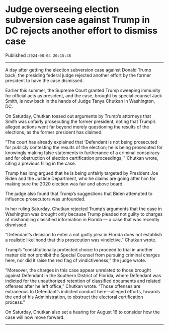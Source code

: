 # Judge overseeing election subversion case against Trump in DC rejects another effort to dismiss case

Published :`2024-08-04 20:15:48`

---

A day after getting the election subversion case against Donald Trump back, the presiding federal judge rejected another effort by the former president to have the case dismissed.

Earlier this summer, the Supreme Court granted Trump sweeping immunity for official acts as president, and the case, brought by special counsel Jack Smith, is now back in the hands of Judge Tanya Chutkan in Washington, DC.

On Saturday, Chutkan tossed out arguments by Trump’s attorneys that Smith was unfairly prosecuting the former president, noting that Trump’s alleged actions went far beyond merely questioning the results of the elections, as the former president has claimed.

“The court has already explained that ‘Defendant is not being prosecuted for publicly contesting the results of the election; he is being prosecuted for knowingly making false statements in furtherance of a criminal conspiracy and for obstruction of election certification proceedings,’” Chutkan wrote, citing a previous filing in the case.

Trump has long argued that he is being unfairly targeted by President Joe Biden and the Justice Department, who he claims are going after him for making sure the 2020 election was fair and above board.

The judge also found that Trump’s suggestions that Biden attempted to influence prosecutors was unfounded.

In her ruling Saturday, Chutkan rejected Trump’s arguments that the case in Washington was brought only because Trump pleaded not guilty to charges of mishandling classified information in Florida — a case that was recently dismissed.

“Defendant’s decision to enter a not guilty plea in Florida does not establish a realistic likelihood that this prosecution was vindictive,” Chutkan wrote.

Trump’s “constitutionally protected choice to proceed to trial in another matter did not prohibit the Special Counsel from pursuing criminal charges here, nor did it raise the red flag of vindictiveness,” the judge wrote.

“Moreover, the charges in this case appear unrelated to those brought against Defendant in the Southern District of Florida, where Defendant was indicted for the unauthorized retention of classified documents and related offenses after he left office,” Chutkan wrote. “Those offenses are extraneous to Defendant’s indicted conduct here—alleged efforts, towards the end of his Administration, to obstruct the electoral certification process.”

On Saturday, Chutkan also set a hearing for August 16 to consider how the case will now move forward.

---

